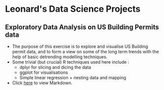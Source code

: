 # Leonard's Data Science Projects

## Exploratory Data Analysis on US Building Permits data
  - The purpose of this exercise is to explore and visualise US Building permit data, and to form a view on some of the long term trends with the help of basic detrending modelling techniques.
  - Some trivial (but crucial) R techniques used here include :
    - dplyr for slicing and dicing the data
    - ggplot for visualisations
    - Simple linear regression + nesting data and mapping
  - Click <a href="https://leonardsk.github.io/Projects/Building%20Permits/BuildingPermits_EDA.html">here</a> to view Markdown.
